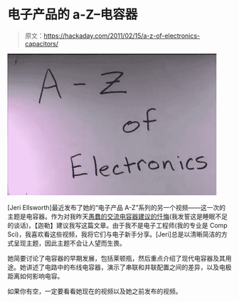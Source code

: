 # 电子产品的 a-Z–电容器

> 原文：<https://hackaday.com/2011/02/15/a-z-of-electronics-capacitors/>

![a_to_z_electronics](img/fbf31f23dba5fa441565c457d4ce9311.png "a_to_z_electronics")

[Jeri Ellsworth]最近发布了她的“电子产品 A-Z”系列的另一个视频——这一次的主题是电容器。作为对我昨天[愚蠢的交流电容器建议的忏悔](http://hackaday.com/2011/02/14/pedal-powered-el-wire-bike/)(我发誓这是睡眠不足的谈话)，【迦勒】建议我写这篇文章。由于我不是电子工程师(我的专业是 Comp Sci)，我喜欢看这些视频，我将它们与电子新手分享。[Jeri]总是以清晰简洁的方式呈现主题，因此主题不会让人望而生畏。

她简要讨论了电容器的早期发展，包括莱顿瓶，然后重点介绍了现代电容器及其用途。她讲述了电路中的布线电容器，演示了串联和并联配置之间的差异，以及电极距离如何影响电容。

如果你有空，一定要看看她现在的视频以及她之前发布的视频。